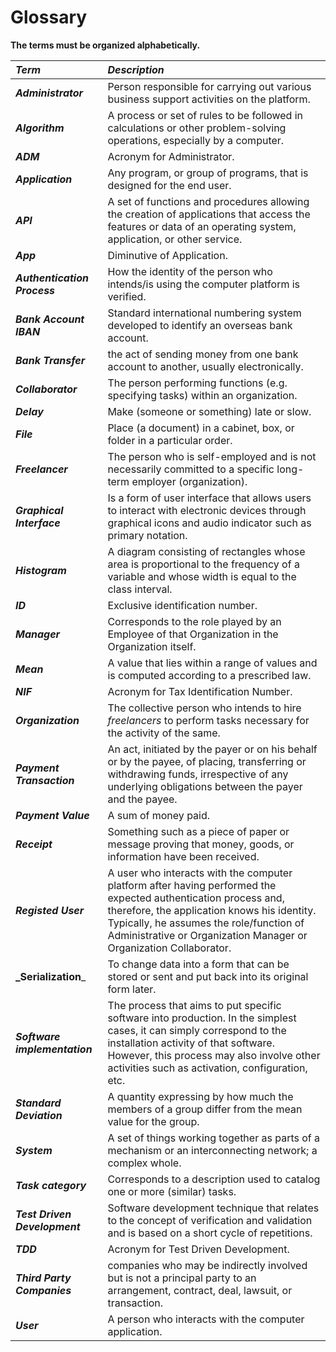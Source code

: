 # Glossary**The terms must be organized alphabetically.**| **_Term_**                   	| **_Description_**                                           |                                       |:------------------------|:----------------------------------------------------------------|| **_Administrator_** | Person responsible for carrying out various business support activities on the platform.|| **_Algorithm_** | A process or set of rules to be followed in calculations or other problem-solving operations, especially by a computer. || **_ADM_** | Acronym for Administrator. || **_Application_** | Any program, or group of programs, that is designed for the end user. || **_API_** | A set of functions and procedures allowing the creation of applications that access the features or data of an operating system, application, or other service. || **_App_** | Diminutive of Application. || **_Authentication Process_** | How the identity of the person who intends/is using the computer platform is verified. || **_Bank Account IBAN_** | Standard international numbering system developed to identify an overseas bank account. || **_Bank Transfer_** | the act of sending money from one bank account to another, usually electronically. || **_Collaborator_** | The person performing functions (e.g. specifying tasks) within an organization. || **_Delay_** | Make (someone or something) late or slow. || **_File_** | Place (a document) in a cabinet, box, or folder in a particular order. || **_Freelancer_** | The person who is self-employed and is not necessarily committed to a specific long-term employer (organization).|| **_Graphical Interface_** | Is a form of user interface that allows users to interact with electronic devices through graphical icons and audio indicator such as primary notation. || **_Histogram_** | A diagram consisting of rectangles whose area is proportional to the frequency of a variable and whose width is equal to the class interval. || **_ID_** | Exclusive identification number. | | **_Manager_** | Corresponds to the role played by an Employee of that Organization in the Organization itself. || **_Mean_** | A value that lies within a range of values and is computed according to a prescribed law. || **_NIF_** | Acronym for Tax Identification Number. || **_Organization_** | The collective person who intends to hire _freelancers_ to perform tasks necessary for the activity of the same.|| **_Payment Transaction_** | An act, initiated by the payer or on his behalf or by the payee, of placing, transferring or withdrawing funds, irrespective of any underlying obligations between the payer and the payee. || **_Payment Value_** | A sum of money paid. || **_Receipt_** | Something such as a piece of paper or message proving that money, goods, or information have been received. || **_Registed User_** | A user who interacts with the computer platform after having performed the expected authentication process and, therefore, the application knows his identity. Typically, he assumes the role/function of Administrative or Organization Manager or Organization Collaborator.|| **_Serialization**_ | To change data into a form that can be stored or sent and put back into its original form later. || **_Software implementation_** | The process that aims to put specific software into production. In the simplest cases, it can simply correspond to the installation activity of that software. However, this process may also involve other activities such as activation, configuration, etc.  || **_Standard Deviation_** | A quantity expressing by how much the members of a group differ from the mean value for the group. || **_System_** | A set of things working together as parts of a mechanism or an interconnecting network; a complex whole. || **_Task category_** | Corresponds to a description used to catalog one or more (similar) tasks. || **_Test Driven Development_** | Software development technique that relates to the concept of verification and validation and is based on a short cycle of repetitions. || **_TDD_** | Acronym for Test Driven Development. || **_Third Party Companies_** | companies who may be indirectly involved but is not a principal party to an arrangement, contract, deal, lawsuit, or transaction. || **_User_** | A person who interacts with the computer application.|